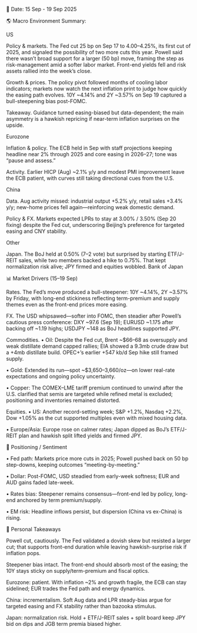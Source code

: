 📅 Date: 15 Sep - 19 Sep 2025	

🌎 Macro Environment Summary: 

US

Policy & markets. The Fed cut 25 bp on Sep 17 to 4.00–4.25%, its first cut of 2025, and signaled the possibility of two more cuts this year. Powell said there wasn’t broad support for a larger (50 bp) move, framing the step as risk-management amid a softer labor market. Front-end yields fell and risk assets rallied into the week’s close. 

Growth & prices. The policy pivot followed months of cooling labor indicators; markets now watch the next inflation print to judge how quickly the easing path evolves. 10Y ~4.14% and 2Y ~3.57% on Sep 19 captured a bull-steepening bias post-FOMC. 

Takeaway. Guidance turned easing-biased but data-dependent; the main asymmetry is a hawkish repricing if near-term inflation surprises on the upside. 


Eurozone

Inflation & policy. The ECB held in Sep with staff projections keeping headline near 2% through 2025 and core easing in 2026–27; tone was “pause and assess.” 

Activity. Earlier HICP (Aug) ~2.1% y/y and modest PMI improvement leave the ECB patient, with curves still taking directional cues from the U.S. 

China

Data. Aug activity missed: industrial output +5.2% y/y, retail sales +3.4% y/y; new-home prices fell again—reinforcing weak domestic demand. 

Policy & FX. Markets expected LPRs to stay at 3.00% / 3.50% (Sep 20 fixing) despite the Fed cut, underscoring Beijing’s preference for targeted easing and CNY stability. 

Other

Japan. The BoJ held at 0.50% (7–2 vote) but surprised by starting ETF/J-REIT sales, while two members backed a hike to 0.75%. That kept normalization risk alive; JPY firmed and equities wobbled. 
Bank of Japan


📊 Market Drivers (15–19 Sep)

Rates. The Fed’s move produced a bull-steepener: 10Y ~4.14%, 2Y ~3.57% by Friday, with long-end stickiness reflecting term-premium and supply themes even as the front-end prices more easing. 

FX. The USD whipsawed—softer into FOMC, then steadier after Powell’s cautious press conference: DXY ~97.6 (Sep 19); EURUSD ~1.175 after backing off ~1.19 highs; USDJPY ~148 as BoJ headlines supported JPY. 

Commodities.
• Oil: Despite the Fed cut, Brent ~$66–68 as oversupply and weak distillate demand capped rallies; EIA showed a 9.3mb crude draw but a +4mb distillate build. OPEC+’s earlier +547 kb/d Sep hike still framed supply. 

• Gold: Extended its run—spot ~$3,650–3,660/oz—on lower real-rate expectations and ongoing policy uncertainty. 

• Copper: The COMEX–LME tariff premium continued to unwind after the U.S. clarified that semis are targeted while refined metal is excluded; positioning and inventories remained distorted. 

Equities.
• US: Another record-setting week; S&P +1.2%, Nasdaq +2.2%, Dow +1.05% as the cut supported multiples even with mixed housing data. 

• Europe/Asia: Europe rose on calmer rates; Japan dipped as BoJ’s ETF/J-REIT plan and hawkish split lifted yields and firmed JPY. 


📌 Positioning / Sentiment

• Fed path: Markets price more cuts in 2025; Powell pushed back on 50 bp step-downs, keeping outcomes “meeting-by-meeting.” 

• Dollar: Post-FOMC, USD steadied from early-week softness; EUR and AUD gains faded late-week. 

• Rates bias: Steepener remains consensus—front-end led by policy, long-end anchored by term premium/supply. 

• EM risk: Headline inflows persist, but dispersion (China vs ex-China) is rising. 


🧠 Personal Takeaways

Powell cut, cautiously. The Fed validated a dovish skew but resisted a larger cut; that supports front-end duration while leaving hawkish-surprise risk if inflation pops. 


Steepener bias intact. The front-end should absorb most of the easing; the 10Y stays sticky on supply/term-premium and fiscal optics. 


Eurozone: patient. With inflation ~2% and growth fragile, the ECB can stay sidelined; EUR trades the Fed path and energy dynamics. 


China: incrementalism. Soft Aug data and LPR steady-bias argue for targeted easing and FX stability rather than bazooka stimulus. 


Japan: normalization risk. Hold + ETF/J-REIT sales + split board keep JPY bid on dips and JGB term premia biased higher.

